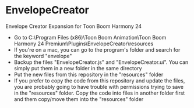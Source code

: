 # EnvelopeCreator
Envelope Creator Expansion for Toon Boom Harmony 24

- Go to C:\Program Files (x86)\Toon Boom Animation\Toon Boom Harmony 24 Premium\Plugins\EnvelopeCreator\resources
- If you're on a mac, you can go to the program's folder and search for the keyword "envelope"
- Backup the files "EnvelopeCreator.js" and "EnvelopeCreator.ui". You can simply put them in a new folder in the same directory
- Put the new files from this repository in the "resources" folder
- If you prefer to copy the code from this repository and update the files, you are probably going to have trouble with permissions trying to save in the "resources" folder. Copy the code into files in another folder first and them copy/move them into the "resources" folder
